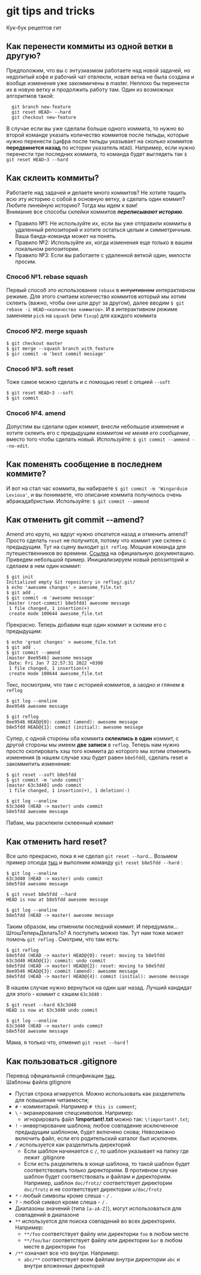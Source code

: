 # git tips and tricks
Кук-бук рецептов гит
## Как перенести коммиты из одной ветки в другую?
Предположим, что вы с энтузиазмом работаете над новой задачей, но недопитый кофе и рабочий чат отвлекли, новая ветка не была создана и вообще изменения уже закоммичены в master. Неплохо бы перенести их в новую ветку и продолжить работу там. Один из возможных алгоритмов такой:
```
  git branch new-feature
  git reset HEAD~ --hard
  git checkout new-feature
```
В случае если вы уже сделали больше одного коммита, то нужно во второй команде указать количество коммитов после тильды, которые нужно перенести (цифра после тильды указывает на сколько коммитов **передвинется назад** по истории указатель `HEAD`). Например, если нужно перенести три последних коммита, то команда будет выглядеть так `$ git reset HEAD~3 --hard`
## Как склеить коммиты?
Работаете над задачей и делаете много коммитов? Не хотите тащить всю эту историю с собой в основную ветку, а сделать один коммит? Любите линейную историю? Тогда мы идем к вам!
<br>Внимание все способы склейки коммитов ***переписывают историю***. 
- Правило №1: Не используйте их, если вы уже отправили коммиты в удаленный репозиторий и хотите остаться целым и симметричным. Ваша банда-команда может на понять.
- Правило №2: Используйте их, когда изменения еще только в вашем локальном репозитории.
- Правило №3: Если вы работаете с удаленной веткой один, милости просим.

### Способ №1. rebase squash
Первый способ это использование `rebase` в ~~интуитивном~~ интерактивном режиме. Для этого считаем количество коммитов который мы хотим склеить (важно, чтобы они шли друг за другом), далее вводим `$ git rebase -i HEAD~<количество коммитов>`. И в интерактивном режиме заменяем `pick` на `squash` (или `fixup`) для каждого коммита 
### Способ №2. merge squash
```
$ git checkout master
$ git merge --squash branch_with_feature
$ gir commit -m 'best commit message'
```
### Способ №3. soft reset
Тоже самое можно сделать и с помощью reset с опцией `--soft`
```
$ git reset HEAD~3 --soft
$ git commit
```
### Способ №4. amend
Допустим вы сделали один коммит, внесли небольшое изменение и хотите склеить его с предыдущим коммитом *не меняя его сообщение*, вместо того чтобы сделать новый. Используйте: ```$ git commit --ammend --no-edit```.
## Как поменять сообщение в последнем коммите?
И вот на стал час коммита, вы набираете `$ git commit -m 'Wingarduim Leviosa'`, и вы понимаете, что описание коммита получилось очень абракадабристым.
Используйте: ```$ git commit --ammend```
## Как отменить git commit --amend?
Amend это круто, но вдруг нужно откатится назад и отменить amend? Просто сделать `reset` не получится, потому что коммит уже склеен с предыдущим. Тут на сцену выходит `git reflog`. Мощная команда для путешественников во времени. [Ссылка](http://git-scm.com/docs/git-reflog) на официальную документацию.
Приведем небольшой пример. Инициализируем новый репозиторий и сделаем в нем один коммит:
```
$ git init
Initialized empty Git repository in reflog/.git/
$ echo 'awesome changes' > awesome_file.txt
$ git add .
$ git commit -m 'awesome message'
[master (root-commit) b8e5fdd] awesome message
 1 file changed, 1 insertion(+)
 create mode 100644 awesome_file.txt
```
Прекрасно. Теперь добавим еще один коммит и склеим его с предыдущим:

```
$ echo 'great changes' > awesome_file.txt
$ git add .
$ git commit --amend
[master 8ee9546] awesome message
 Date: Fri Jan 7 22:57:31 2022 +0300
 1 file changed, 1 insertion(+)
 create mode 100644 awesome_file.txt
 ```

Текс, посмотрим, что там с историей коммитов, а заодно и глянем в `reflog`
```
$ git log --oneline
8ee9546 awesome message

$ git reflog
8ee9546 HEAD@{0}: commit (amend): awesome message
b8e5fdd HEAD@{1}: commit (initial): awesome message
```

Супер, с одной стороны оба коммита **склеились в один** коммит, с другой стороны мы имеем **две записи** в `reflog`. Теперь нам нужно просто скопировать хэш того коммита до которого мы хотим отменить изменения (в нашем случае хэш будет равен `b8e5fdd`), сделать reset и закоммитить изменения:

```
$ git reset --soft b8e5fdd
$ git commit -m 'undo commit'
[master 63c3d40] undo commit
 1 file changed, 1 insertion(+), 1 deletion(-)

$ git log --oneline
63c3d40 (HEAD -> master) undo commit
b8e5fdd awesome message
```
Пабам, мы расклеили склеенный коммит
## Как отменить hard reset?
Все шло прекрасно, пока я не сделал `git reset --hard`... Возьмем пример отсюда [тыц](#как-отменить-git-commit---amend) и выполним команду `git reset b8e5fdd --hard` :

```
$ git log --oneline
63c3d40 (HEAD -> master) undo commit
b8e5fdd awesome message

$ git reset b8e5fdd --hard
HEAD is now at b8e5fdd awesome message

$ git log --oneline
b8e5fdd (HEAD -> master) awesome message
```
Таким образом, мы отменили последний коммит. И передумали... ШтошТеперьДелатьТо? А поступить можно так.  Тут нам тоже может помочь `git reflog` . Смотрим, что там есть:

```
$ git reflog
b8e5fdd (HEAD -> master) HEAD@{0}: reset: moving to b8e5fdd
63c3d40 HEAD@{1}: commit: undo commit
b8e5fdd (HEAD -> master) HEAD@{2}: reset: moving to b8e5fdd
8ee9546 HEAD@{3}: commit (amend): awesome message
b8e5fdd (HEAD -> master) HEAD@{4}: commit (initial): awesome message
```
В нашем случае нужно вернуться на один шаг назад. Лучший кандидат для этого - коммит с хэшем `63c3d40` :

```
$ git reset --hard 63c3d40
HEAD is now at 63c3d40 undo commit

$ git log --oneline
63c3d40 (HEAD -> master) undo commit
b8e5fdd awesome message
```

Мама, я только что, отменил `git reset --hard` !
## Как пользоваться .gitignore
Перевод официальной спецификации [тыц](http://git-scm.com/docs/gitignore).
<br>Шаблоны файла gitignore
- Пустая строка игнируется. Можно использовать как разделитель для повышения читаемости;
- `#` - комментарий. Например `# this is comment`;
- `\` - экранирование спецсимволов. Например:
  - игнорировать файл **!important!.txt** можно так: `\!important!.txt`;
- `!` - инвертирование шаблона; любое совпадение исключенное предыдущим шаблоном, будет включено снова; Невозможно включить файл, если его родительский каталог был исключен. 
- `/` используется как разделитьль директорий
  - Если шаблон начинается с `/`, то шаблон указывает на папку где лежит .gitignore
  - Если есть разделитель в конце шаблона, то такой шаблон будет соответствовать только директориям. В противном случае шаблон будет соответствовать и файлам и директориям. Например, шаблон `doc/frotz/` соответствует директории `doc/frotz` и не соответствует директории `a/doc/frotz` 
- `*` - любый символы кроме слеша - `/` . 
- `?` - любой символ кроме слеша - `/` .
- Диапазоны значений (типа `[a-zA-Z]`), могут использоваться для совпадений в диапазоне
- `**` используется для поиска совпадений во всех директориях. Например:
  - `**/foo` соответствует файлу или директории `foo` в любом месте
  - `**/foo/bar` соответствует файлу или директории `bar` в любом месте в директории `foo`
- `/**` означает все что внутри. Например:
  - `abc/**` соответствует всем файлам внутри директории `abc` и внутри вложенных директорий